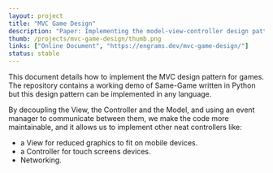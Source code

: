 ```yaml
---
layout: project
title: "MVC Game Design"
description: "Paper: Implementing the model-view-controller design pattern for games."
thumb: /projects/mvc-game-design/thumb.png
links: ["Online Document", "https://engrams.dev/mvc-game-design/"]
status: stable
---
```


This document details how to implement the MVC design pattern for games. The repository contains a working demo of Same-Game written in Python but this design pattern can be implemented in any language.

By decoupling the View, the Controller and the Model, and using an event manager to communicate between them, we make the code more maintainable, and it allows us to implement other neat controllers like:

- a View for reduced graphics to fit on mobile devices.
- a Controller for touch screens devices.
- Networking.
